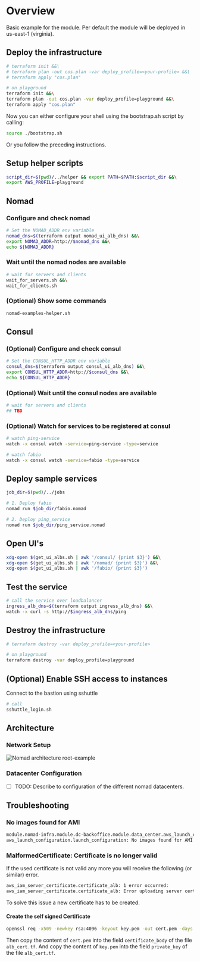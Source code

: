 # Overview

Basic example for the module.
Per default the module will be deployed in us-east-1 (virginia).

## Deploy the infrastructure

```bash
# terraform init &&\
# terraform plan -out cos.plan -var deploy_profile=<your-profile> &&\
# terraform apply "cos.plan"

# on playground
terraform init &&\
terraform plan -out cos.plan -var deploy_profile=playground &&\
terraform apply "cos.plan"
```

Now you can either configure your shell using the bootstrap.sh script by calling:

```bash
source ./bootstrap.sh
```

Or you follow the preceding instructions.

## Setup helper scripts

```bash
script_dir=$(pwd)/../helper && export PATH=$PATH:$script_dir &&\
export AWS_PROFILE=playground
```

## Nomad

### Configure and check nomad

```bash
# Set the NOMAD_ADDR env variable
nomad_dns=$(terraform output nomad_ui_alb_dns) &&\
export NOMAD_ADDR=http://$nomad_dns &&\
echo ${NOMAD_ADDR}
```

### Wait until the nomad nodes are available

```bash
# wait for servers and clients
wait_for_servers.sh &&\
wait_for_clients.sh
```

### (Optional) Show some commands

```bash
nomad-examples-helper.sh
```

## Consul

### (Optional) Configure and check consul

```bash
# Set the CONSUL_HTTP_ADDR env variable
consul_dns=$(terraform output consul_ui_alb_dns) &&\
export CONSUL_HTTP_ADDR=http://$consul_dns &&\
echo ${CONSUL_HTTP_ADDR}
```

### (Optional) Wait until the consul nodes are available

```bash
# wait for servers and clients
## TBD
```

### (Optional) Watch for services to be registered at consul

```bash
# watch ping-service
watch -x consul watch -service=ping-service -type=service

# watch fabio
watch -x consul watch -service=fabio -type=service
```

## Deploy sample services

```bash
job_dir=$(pwd)/../jobs

# 1. Deploy fabio
nomad run $job_dir/fabio.nomad

# 2. Deploy ping_service
nomad run $job_dir/ping_service.nomad
```

## Open UI's

```bash
xdg-open $(get_ui_albs.sh | awk '/consul/ {print $3}') &&\
xdg-open $(get_ui_albs.sh | awk '/nomad/ {print $3}') &&\
xdg-open $(get_ui_albs.sh | awk '/fabio/ {print $3}')
```

## Test the service

```bash
# call the service over loadbalancer
ingress_alb_dns=$(terraform output ingress_alb_dns) &&\
watch -x curl -s http://$ingress_alb_dns/ping
```

## Destroy the infrastructure

```bash
# terraform destroy -var deploy_profile=<your-profile>

# on playground
terraform destroy -var deploy_profile=playground
```

## (Optional) Enable SSH access to instances

Connect to the bastion using sshuttle

```bash
# call
sshuttle_login.sh
```

## Architecture

### Network Setup

![Nomad architecture root-example](https://raw.githubusercontent.com/MatthiasScholz/cos/master/_docs/architecture-root-example.png)

### Datacenter Configuration

- [ ] TODO: Describe to configuration of the different nomad datacenters.

## Troubleshooting

### No images found for AMI

```bash
module.nomad-infra.module.dc-backoffice.module.data_center.aws_launch_configuration.launch_configuration: 1 error occurred:
aws_launch_configuration.launch_configuration: No images found for AMI ami-02d24827dece83bef
```

### MalformedCertificate: Certificate is no longer valid

If the used certificate is not valid any more you will receive the following (or similar) error.

```bash
aws_iam_server_certificate.certificate_alb: 1 error occurred:
aws_iam_server_certificate.certificate_alb: Error uploading server certificate, error: MalformedCertificate: Certificate is no longer valid. The 'Not After' date restriction on the certificate has passed.
```

To solve this issue a new certificate has to be created.

#### Create the self signed Certificate

```bash
openssl req -x509 -newkey rsa:4096 -keyout key.pem -out cert.pem -days 365 -nodes
```

Then copy the content of `cert.pem` into the field `certificate_body` of the file `alb_cert.tf`.
And copy the content of `key.pem` into the field `private_key` of the file `alb_cert.tf`.
